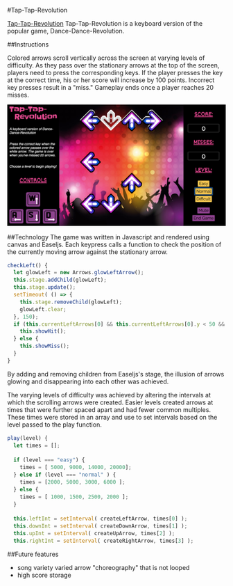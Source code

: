 #Tap-Tap-Revolution

[Tap-Tap-Revolution][tap-tap-revolution] Tap-Tap-Revolution is a keyboard version of the popular
game, Dance-Dance-Revolution.

[tap-tap-revolution]: https://eileenho.github.io/keyboard-DDR/index.html

##Instructions

Colored arrows scroll vertically across the screen at varying levels of difficulty.  As they pass over the stationary arrows at the top of the screen, players need to press the corresponding keys.  If the player presses the key at the correct time, his or her score will increase by 100 points.  Incorrect key presses result in a "miss."  Gameplay ends once a player reaches 20 misses.

![screen][screen]

##Technology
The game was written in Javascript and rendered using canvas and Easeljs.  Each keypress calls a function to check the position of the currently moving arrow against the stationary arrow.

```js
checkLeft() {
  let glowLeft = new Arrows.glowLeftArrow();
  this.stage.addChild(glowLeft);
  this.stage.update();
  setTimeout( () => {
    this.stage.removeChild(glowLeft);
    glowLeft.clear;
  }, 150);
  if (this.currentLeftArrows[0] && this.currentLeftArrows[0].y < 50 && this.currentLeftArrows[0].y > 10) {
    this.showHit();
  } else {
    this.showMiss();
  }
}
```
By adding and removing children from Easeljs's stage, the illusion of arrows glowing and disappearing into each other was achieved.

The varying levels of difficulty was achieved by altering the intervals at which the scrolling arrows were created.  Easier levels created arrows at times that were further spaced apart and had fewer common multiples.  These times were stored in an array and use to set intervals based on the level passed to the play function.

```js
play(level) {
  let times = [];

  if (level === "easy") {
    times = [ 5000, 9000, 14000, 20000];
  } else if (level === "normal" ) {
    times = [2000, 5000, 3000, 6000 ];
  } else {
    times = [ 1000, 1500, 2500, 2000 ];
  }

  this.leftInt = setInterval( createLeftArrow, times[0] );
  this.downInt = setInterval( createDownArrow, times[1] );
  this.upInt = setInterval( createUpArrow, times[2] );
  this.rightInt = setInterval( createRightArrow, times[3] );
```

##Future features
* song variety varied arrow "choreography" that is not looped
* high score storage

[screen]: ./docs/screen.png
